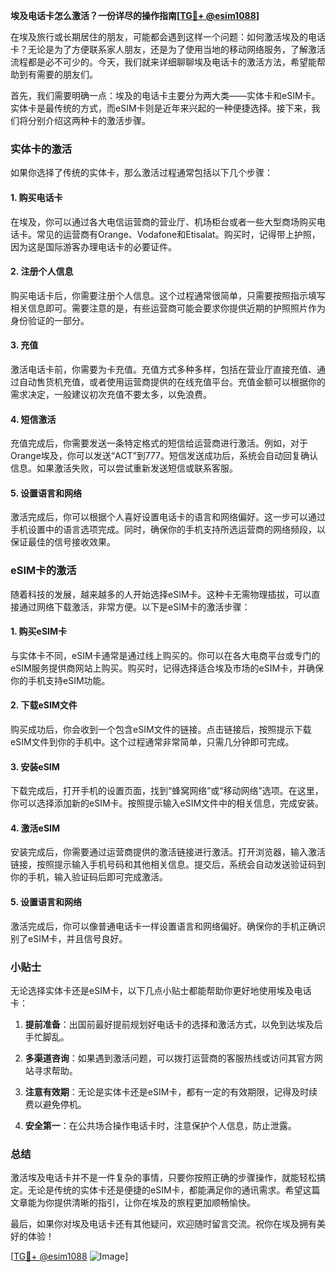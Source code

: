 **埃及电话卡怎么激活？一份详尽的操作指南[[TG💪+ @esim1088](https://t.me/s/esim1088)]**

在埃及旅行或长期居住的朋友，可能都会遇到这样一个问题：如何激活埃及的电话卡？无论是为了方便联系家人朋友，还是为了使用当地的移动网络服务，了解激活流程都是必不可少的。今天，我们就来详细聊聊埃及电话卡的激活方法，希望能帮助到有需要的朋友们。

首先，我们需要明确一点：埃及的电话卡主要分为两大类——实体卡和eSIM卡。实体卡是最传统的方式，而eSIM卡则是近年来兴起的一种便捷选择。接下来，我们将分别介绍这两种卡的激活步骤。

### 实体卡的激活

如果你选择了传统的实体卡，那么激活过程通常包括以下几个步骤：

#### 1. 购买电话卡

在埃及，你可以通过各大电信运营商的营业厅、机场柜台或者一些大型商场购买电话卡。常见的运营商有Orange、Vodafone和Etisalat。购买时，记得带上护照，因为这是国际游客办理电话卡的必要证件。

#### 2. 注册个人信息

购买电话卡后，你需要注册个人信息。这个过程通常很简单，只需要按照指示填写相关信息即可。需要注意的是，有些运营商可能会要求你提供近期的护照照片作为身份验证的一部分。

#### 3. 充值

激活电话卡前，你需要为卡充值。充值方式多种多样，包括在营业厅直接充值、通过自动售货机充值，或者使用运营商提供的在线充值平台。充值金额可以根据你的需求决定，一般建议初次充值不要太多，以免浪费。

#### 4. 短信激活

充值完成后，你需要发送一条特定格式的短信给运营商进行激活。例如，对于Orange埃及，你可以发送“ACT”到777。短信发送成功后，系统会自动回复确认信息。如果激活失败，可以尝试重新发送短信或联系客服。

#### 5. 设置语言和网络

激活完成后，你可以根据个人喜好设置电话卡的语言和网络偏好。这一步可以通过手机设置中的语言选项完成。同时，确保你的手机支持所选运营商的网络频段，以保证最佳的信号接收效果。

### eSIM卡的激活

随着科技的发展，越来越多的人开始选择eSIM卡。这种卡无需物理插拔，可以直接通过网络下载激活，非常方便。以下是eSIM卡的激活步骤：

#### 1. 购买eSIM卡

与实体卡不同，eSIM卡通常是通过线上购买的。你可以在各大电商平台或专门的eSIM服务提供商网站上购买。购买时，记得选择适合埃及市场的eSIM卡，并确保你的手机支持eSIM功能。

#### 2. 下载eSIM文件

购买成功后，你会收到一个包含eSIM文件的链接。点击链接后，按照提示下载eSIM文件到你的手机中。这个过程通常非常简单，只需几分钟即可完成。

#### 3. 安装eSIM

下载完成后，打开手机的设置页面，找到“蜂窝网络”或“移动网络”选项。在这里，你可以选择添加新的eSIM卡。按照提示输入eSIM文件中的相关信息，完成安装。

#### 4. 激活eSIM

安装完成后，你需要通过运营商提供的激活链接进行激活。打开浏览器，输入激活链接，按照提示输入手机号码和其他相关信息。提交后，系统会自动发送验证码到你的手机，输入验证码后即可完成激活。

#### 5. 设置语言和网络

激活完成后，你可以像普通电话卡一样设置语言和网络偏好。确保你的手机正确识别了eSIM卡，并且信号良好。

### 小贴士

无论选择实体卡还是eSIM卡，以下几点小贴士都能帮助你更好地使用埃及电话卡：

1. **提前准备**：出国前最好提前规划好电话卡的选择和激活方式，以免到达埃及后手忙脚乱。
   
2. **多渠道咨询**：如果遇到激活问题，可以拨打运营商的客服热线或访问其官方网站寻求帮助。

3. **注意有效期**：无论是实体卡还是eSIM卡，都有一定的有效期限，记得及时续费以避免停机。

4. **安全第一**：在公共场合操作电话卡时，注意保护个人信息，防止泄露。

### 总结

激活埃及电话卡并不是一件复杂的事情，只要你按照正确的步骤操作，就能轻松搞定。无论是传统的实体卡还是便捷的eSIM卡，都能满足你的通讯需求。希望这篇文章能为你提供清晰的指引，让你在埃及的旅程更加顺畅愉快。

最后，如果你对埃及电话卡还有其他疑问，欢迎随时留言交流。祝你在埃及拥有美好的体验！

[[TG💪+ @esim1088](https://t.me/s/esim1088) ![Image](https://i.postimg.cc/4NQfJmqS/Snipaste-2025-05-13-00-14-12.png)]